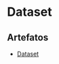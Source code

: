 # Dataset

## Artefatos

- [Dataset][dataset-link]

<!-- Links -->

[dataset-link]: <https://drive.google.com/drive/folders/1lmq-EtBB54VKo4uSchD05qqaEeUnEUCN> "Dataset"
